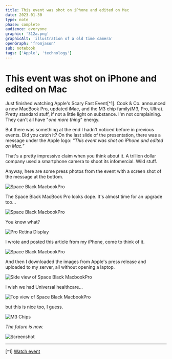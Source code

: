 ```yaml
---
title: This event was shot on iPhone and edited on Mac
date: 2023-01-30
type: note
phase: complete
audience: everyone
graphic: '312a.png'
graphicAlt: 'illustration of a old time camera'
openGraph: 'fromjason'
sub: notebook
tags: ['Apple', 'technology']
---
```

# This event was shot on iPhone and edited on Mac

Just finished watching Apple's Scary Fast Event[^1]. Cook & Co. announced a new MacBook Pro, updated iMac, and the M3 chip family(M3, Pro, Ultra). Pretty standard stuff, if not a little light on substance. I'm not complaining. They can't all have "*one more thing*" energy. 

But there was something at the end I hadn't noticed before in previous events. Did you catch it? On the last slide of the presentation, there was a message under the Apple logo: *"This event was shot on iPhone and edited on Mac."*

That's a pretty impressive claim when you think about it. A trillion dollar company used a smartphone camera to shoot its infomercial. Wild stuff. 

Anyway, here are some press photos from the event with a screen shot of the message at the bottom. 


![Space Black MacbookPro](/img/images/Apple-MacBook-Pro-2up-231030.jpg)

The Space Black MacBook Pro looks dope. It's almost time for an upgrade too...

![Space Black MacbookPro](/img/images/Apple-MacBook-Pro-keyboard-231030.jpg)

You know what? 

![Pro Retina Display](/img/images/Apple-MacBook-Pro-Liquid-Retina-display-DaVinci-Resolve-231030.jpg)

I wrote and posted this article from my iPhone, come to think of it.

![Space Black MacbookPro](/img/images/Apple-MacBook-Pro-M3-Pro-Photoshop-231030.jpg)

And then I downloaded the images from Apple's press release and uploaded to my server, all without opening a laptop. 

![Side view of Space Black MacbookPro](/img/images/Apple-MacBook-Pro-side-view-231030.jpg)

I wish we had Universal healthcare...

![Top view of Space Black MacbookPro](/img/images/Apple-MacBook-Pro-top-view-231030.jpg)

but this is nice too, I guess.

![M3 Chips](/img/images/Apple-MacBook-Pro-M3-chip-series-3up-231030.jpg)

*The future is now.* 

![Screenshot](/img/images/IMG_0068.PNG)



---

[^1] [Watch event](https://www.apple.com/apple-events/)